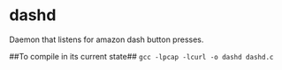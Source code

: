 # dashd
Daemon that listens for amazon dash button presses.

##To compile in its current state##
`gcc -lpcap -lcurl -o dashd dashd.c`
